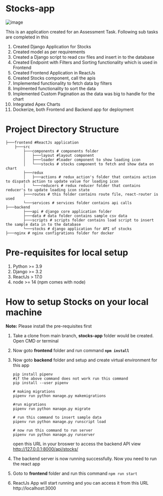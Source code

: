 # Stocks-app
![image](https://user-images.githubusercontent.com/19261500/138868744-760893d8-8c6c-462e-8100-0cc9e11da5a0.png)

This is an application created for an Assessment Task. 
Following sub tasks are completed in this
1. Created Django Application for Stocks
2. Created model as per requirements
3. Created a Django script to read csv files and insert in to the database
4. Created Endpoint with Filters and Sorting functionality which is used in Frontend
5. Created Frontend Application in ReactJs
6. Created Stocks component, call the apis
7. Implemented functionality to fetch data by filters
8. Implmented functionality to sort the data
9. Implemented Custom Pagination as the data was big to handle for the chart
10. Integrated Apex Charts
11. Dockerize, both Frontend and Backend app for deployment

# Project Directory Structure
	├───frontend #ReactJs application
		├───src
		    ├───components # components folder
		    │   ├───layout #layout component
		    │   ├───loader #loader component to show loading icon
		    │   └───stocks # stocks component to fetch and show data on chart
		    ├───redux
		    │   ├───actions # redux action's folder that contains action to dispatch action to update value for loading icon
		    │   └───reducers # redux reducer folder that contains reducer's to update loading icon state 
		    ├───routes # this folder contains route file, react-router is used
		    └───services # services folder contains api calls
	├───backend
		    ├───api # django core application folder
		    ├───data # data folder contains sample csv data
		    ├───scripts # scripts folder contains load script to insert the sample data in to the database
		    └───stocks # django application for API of stocks
    ├───nginx # nginx configrations folder for docker
    

# Pre-requisites for local setup
1.  Python >= 3.9
2.  Django >= 3.2
3.  ReactJs > 17.0
4.  node >= 14 (npm comes with node)

#  How to setup Stocks on your local machine
**Note:** Please install the pre-requisites first
1.	Take a clone from main branch, **stocks-app** folder would be created. Open CMD or terminal
2.	Now goto **frontend** folder and run command **`npm install`**
3.	Now goto **backend** folder and setup and create virtual environment for this app

	    pip install pipenv
	    #if the above command does not work run this command
	    pip install --user pipenv
	    
	    # making migrations
	    pipenv run python manage.py makemigrations
	    
	    #run migrations
	    pipenv run python manage.py migrate
	    
	    # run this command to insert sample data
	    pipenv run python manage.py runscript load
	    
	    # now run this command to run server
	    pipenv run python manage.py runserver
	  
	  open this URL in your broswer to access the backend API view
	  http://127.0.0.1:8000/api/stocks/
	    
4. The backend server is now running successfully. Now you need to run the react app
5.	Goto to **frontend** folder and run this command `npm run start`
6.	ReactJs App will start running and you can access it from this URL http://localhost:3000

